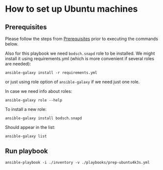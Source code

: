 # How to set up Ubuntu machines

## Prerequisites

Please follow the steps from [Prerequisites](../README.md#prerequisites) prior to executing the commands below.

Also for this playbook we need `bodsch.snapd` role to be installed.
We might install it using requirements.yml (which is more convenient if several roles are needed):

```
ansible-galaxy install -r requirements.yml
```

or just using role option of `ansible-galaxy` if we need just one role.

In case we need info about roles:
```
ansible-galaxy role --help
```
To install a new role:
```
ansible-galaxy install bodsch.snapd
```
Should appear in the list:
```
ansible-galaxy list
```

## Run playbook

```
ansible-playbook -i ./inventory -v ./playbooks/prep-ubuntu4k3s.yml
```
